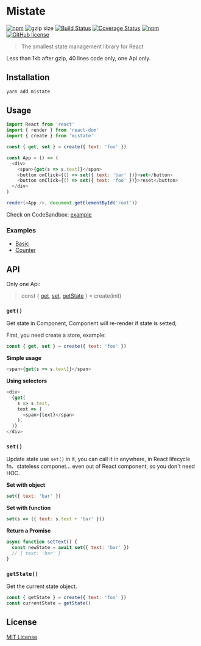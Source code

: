 # Mistate

[![npm](https://img.shields.io/npm/v/mistate.svg)](https://www.npmjs.com/package/mistate) ![gzip size](https://img.shields.io/badge/gzip%20size-910%20B-44cc11.svg) [![Build Status](https://travis-ci.org/forsigner/mistate.svg?branch=master)](https://travis-ci.org/forsigner/mistate) [![Coverage Status](https://coveralls.io/repos/github/forsigner/mistate/badge.svg?branch=master)](https://coveralls.io/github/forsigner/mistate?branch=master)
[![npm](https://img.shields.io/badge/TypeScript-%E2%9C%93-007ACC.svg)](https://www.typescriptlang.org/) [![GitHub license](https://img.shields.io/github/license/forsigner/mistate.svg)](https://github.com/forsigner/mistate/blob/master/LICENSE)

> The smallest state management library for React

Less than 1kb after gzip, 40 lines code only, one Api only.

## Installation

```sh
yarn add mistate
```

## Usage

```js
import React from 'react'
import { render } from 'react-dom'
import { create } from 'mistate'

const { get, set } = create({ text: 'foo' })

const App = () => (
  <div>
    <span>{get(s => s.text)}</span>
    <button onClick={() => set({ text: 'bar' })}>set</button>
    <button onClick={() => set({ text: 'foo' })}>reset</button>
  </div>
)

render(<App />, document.getElementById('root'))
```

Check on CodeSandbox: [example](https://codesandbox.io/s/n0q613r56l)

### Examples

- [Basic](https://github.com/forsigner/mistate/tree/master/examples/basic)
- [Counter](https://github.com/forsigner/mistate/tree/master/examples/counter)

## API

Only one Api:

> const { [get](#get), [set](#set), [getState](#getstate) } = create(init)

### `get()`

Get state in Component, Component will re-render if state is setted;

First, you need create a store, example:

```js
const { get, set } = create({ text: 'foo' })
```

**Simple usage**

```js
<span>{get(s => s.text)}</span>
```

**Using selectors**

```js
<div>
  {get(
    s => s.text,
    text => (
      <span>{text}</span>
    ),
  )}
</div>
```

### `set()`

Update state use `set()` in it, you can call it in anywhere, in React lifecycle fn、stateless componet... even out of React component, so you don't need HOC.

**Set with object**

```js
set({ text: 'bar' })
```

**Set with function**

```js
set(s => ({ text: s.text + 'bar' }))
```

**Return a Promise**

```js
async function setText() {
  const newState = await set({ text: 'bar' })
  // { text: 'bar' }
}
```

### `getState()`

Get the current state object.

```js
const { getState } = create({ text: 'foo' })
const currentState = getState()
```

## License

[MIT License](https://github.com/forsigner/mistate/blob/master/LICENSE)
